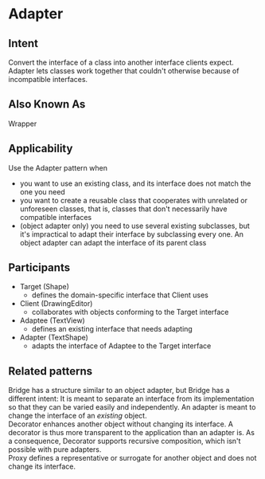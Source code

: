 # Adapter

## Intent
Convert the interface of a class into another interface clients expect. Adapter lets classes work together that couldn't otherwise because of incompatible interfaces.

## Also Known As
Wrapper

## Applicability
Use the Adapter pattern when
* you want to use an existing class, and its interface does not match the one you need
* you want to create a reusable class that cooperates with unrelated or unforeseen classes, that is, classes that don't necessarily have compatible interfaces
* (object adapter only) you need to use several existing subclasses, but it's impractical to adapt their interface by subclassing every one. An object adapter can adapt the interface of its parent class

## Participants
* Target (Shape)
  * defines the domain-specific interface that Client uses
* Client (DrawingEditor)
  * collaborates with objects conforming to the Target interface
* Adaptee (TextView)
  * defines an existing interface that needs adapting
* Adapter (TextShape)
  * adapts the interface of Adaptee to the Target interface

## Related patterns
Bridge has a structure similar to an object adapter, but Bridge has a different intent: It is meant to separate an interface from its implementation so that they can be varied easily and independently. An adapter is meant to change the interface of an *existing* object.  
Decorator enhances another object without changing its interface. A decorator is thus more transparent to the application than an adapter is. As a consequence, Decorator supports recursive composition, which isn't possible with pure adapters.  
Proxy defines a representative or surrogate for another object and does not change its interface.